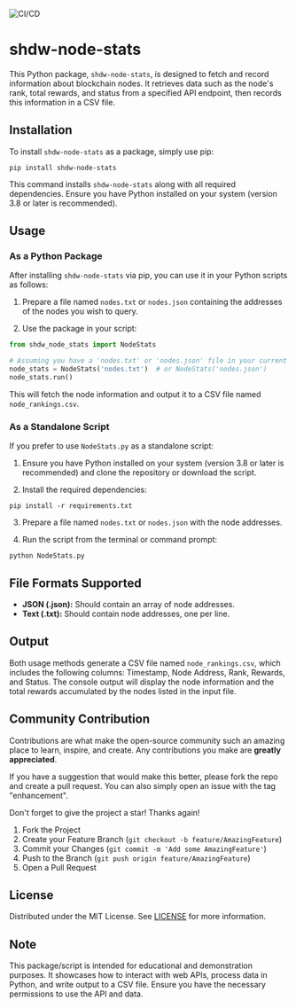 ![CI/CD](https://github.com/AnyNodes/shdw-node-stats/actions/workflows/cicd.yml/badge.svg)

# shdw-node-stats

This Python package, `shdw-node-stats`, is designed to fetch and record information about blockchain nodes. It retrieves data such as the node's rank, total rewards, and status from a specified API endpoint, then records this information in a CSV file.

## Installation

To install `shdw-node-stats` as a package, simply use pip:

```
pip install shdw-node-stats
```

This command installs `shdw-node-stats` along with all required dependencies. Ensure you have Python installed on your system (version 3.8 or later is recommended).

## Usage

### As a Python Package

After installing `shdw-node-stats` via pip, you can use it in your Python scripts as follows:

1. Prepare a file named `nodes.txt` or `nodes.json` containing the addresses of the nodes you wish to query.

2. Use the package in your script:

```python
from shdw_node_stats import NodeStats

# Assuming you have a 'nodes.txt' or 'nodes.json' file in your current directory
node_stats = NodeStats('nodes.txt')  # or NodeStats('nodes.json')
node_stats.run()
```

This will fetch the node information and output it to a CSV file named `node_rankings.csv`.

### As a Standalone Script

If you prefer to use `NodeStats.py` as a standalone script:

1. Ensure you have Python installed on your system (version 3.8 or later is recommended) and clone the repository or download the script.

2. Install the required dependencies:

```
pip install -r requirements.txt
```

3. Prepare a file named `nodes.txt` or `nodes.json` with the node addresses.

4. Run the script from the terminal or command prompt:

```
python NodeStats.py
```

## File Formats Supported

- **JSON (.json):** Should contain an array of node addresses.
- **Text (.txt):** Should contain node addresses, one per line.

## Output

Both usage methods generate a CSV file named `node_rankings.csv`, which includes the following columns: Timestamp, Node Address, Rank, Rewards, and Status. The console output will display the node information and the total rewards accumulated by the nodes listed in the input file.

## Community Contribution

Contributions are what make the open-source community such an amazing place to learn, inspire, and create. Any contributions you make are **greatly appreciated**.

If you have a suggestion that would make this better, please fork the repo and create a pull request. You can also simply open an issue with the tag "enhancement".

Don't forget to give the project a star! Thanks again!

1. Fork the Project
2. Create your Feature Branch (`git checkout -b feature/AmazingFeature`)
3. Commit your Changes (`git commit -m 'Add some AmazingFeature'`)
4. Push to the Branch (`git push origin feature/AmazingFeature`)
5. Open a Pull Request

## License

Distributed under the MIT License. See [LICENSE](./LICENSE) for more information.

## Note

This package/script is intended for educational and demonstration purposes. It showcases how to interact with web APIs, process data in Python, and write output to a CSV file. Ensure you have the necessary permissions to use the API and data.


